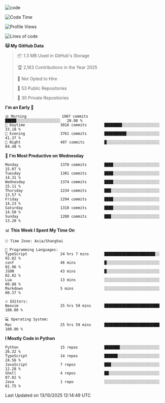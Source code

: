 
<!--
**liuyaanng/liuyaanng** is a ✨ _special_ ✨ repository because its `README.md` (this file) appears on your GitHub profile.

Here are some ideas to get you started:

- 🔭 I’m currently working on ...
- 🌱 I’m currently learning ...
- 👯 I’m looking to collaborate on ...
- 🤔 I’m looking for help with ...
- 💬 Ask me about ...
- 📫 How to reach me: ...
- 😄 Pronouns: ...
- ⚡ Fun fact: ...
-->


![code](https://cdn.jsdelivr.net/gh/liuyaanng/liuyaanng@1.0/code.gif) 

<!--START_SECTION:waka-->
![Code Time](http://img.shields.io/badge/Code%20Time-2%2C017%20hrs%2025%20mins-blue)

![Profile Views](http://img.shields.io/badge/Profile%20Views-0-blue)

![Lines of code](https://img.shields.io/badge/From%20Hello%20World%20I%27ve%20Written-28.9%20million%20lines%20of%20code-blue)

**🐱 My GitHub Data** 

> 📦 1.3 MB Used in GitHub's Storage 
 > 
> 🏆 2,163 Contributions in the Year 2025
 > 
> 🚫 Not Opted to Hire
 > 
> 📜 53 Public Repositories 
 > 
> 🔑 30 Private Repositories 
 > 
**I'm an Early 🐤** 

```text
🌞 Morning                1907 commits        █████░░░░░░░░░░░░░░░░░░░░   20.98 % 
🌆 Daytime                3016 commits        ████████░░░░░░░░░░░░░░░░░   33.18 % 
🌃 Evening                3761 commits        ██████████░░░░░░░░░░░░░░░   41.37 % 
🌙 Night                  407 commits         █░░░░░░░░░░░░░░░░░░░░░░░░   04.48 % 
```
📅 **I'm Most Productive on Wednesday** 

```text
Monday                   1370 commits        ████░░░░░░░░░░░░░░░░░░░░░   15.07 % 
Tuesday                  1301 commits        ████░░░░░░░░░░░░░░░░░░░░░   14.31 % 
Wednesday                1374 commits        ████░░░░░░░░░░░░░░░░░░░░░   15.11 % 
Thursday                 1234 commits        ███░░░░░░░░░░░░░░░░░░░░░░   13.57 % 
Friday                   1294 commits        ████░░░░░░░░░░░░░░░░░░░░░   14.23 % 
Saturday                 1318 commits        ████░░░░░░░░░░░░░░░░░░░░░   14.50 % 
Sunday                   1200 commits        ███░░░░░░░░░░░░░░░░░░░░░░   13.20 % 
```


📊 **This Week I Spent My Time On** 

```text
🕑︎ Time Zone: Asia/Shanghai

💬 Programming Languages: 
TypeScript               24 hrs 7 mins       ███████████████████████░░   92.82 % 
conf                     46 mins             █░░░░░░░░░░░░░░░░░░░░░░░░   02.96 % 
JSON                     43 mins             █░░░░░░░░░░░░░░░░░░░░░░░░   02.82 % 
Lua                      13 mins             ░░░░░░░░░░░░░░░░░░░░░░░░░   00.88 % 
Markdown                 5 mins              ░░░░░░░░░░░░░░░░░░░░░░░░░   00.37 % 

🔥 Editors: 
Neovim                   25 hrs 59 mins      █████████████████████████   100.00 % 

💻 Operating System: 
Mac                      25 hrs 59 mins      █████████████████████████   100.00 % 
```

**I Mostly Code in Python** 

```text
Python                   15 repos            ███████░░░░░░░░░░░░░░░░░░   26.32 % 
TypeScript               14 repos            ██████░░░░░░░░░░░░░░░░░░░   24.56 % 
JavaScript               7 repos             ███░░░░░░░░░░░░░░░░░░░░░░   12.28 % 
Shell                    4 repos             ██░░░░░░░░░░░░░░░░░░░░░░░   07.02 % 
Java                     1 repo              ░░░░░░░░░░░░░░░░░░░░░░░░░   01.75 % 
```




 Last Updated on 13/10/2025 12:14:49 UTC
<!--END_SECTION:waka-->
